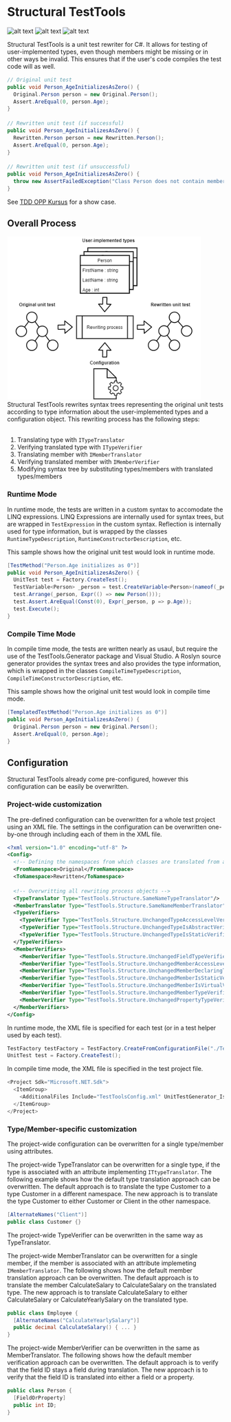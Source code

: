 # Structural TestTools
![alt text](https://img.shields.io/nuget/v/OleVanSanten.TestTools?label=TestTools%20nuget "TestTools nuget package")
![alt text](https://img.shields.io/nuget/v/OleVanSanten.TestTools.Generator?label=TestTools%20Generator%20nuget "TestTools Generator nuget package")
![alt text](https://img.shields.io/nuget/v/OleVanSanten.TestTools.MSTest?label=TestTools%20MSTest%20nuget "TestTools MSTest nuget package")

Structural TestTools is a unit test rewriter for C#. It allows for testing of user-implemented types, even though members might be missing or in other ways be invalid. This ensures that if the user's code compiles the test code will as well. 

```C#
// Original unit test 
public void Person_AgeInitializesAsZero() {
  Original.Person person = new Original.Person();
  Assert.AreEqual(0, person.Age);
}

// Rewritten unit test (if successful)
public void Person_AgeInitializesAsZero() {
  Rewritten.Person person = new Rewritten.Person();
  Assert.AreEqual(0, person.Age);
}

// Rewritten unit test (if unsuccessful)
public void Person_AgeInitializesAsZero() {
  throw new AssertFailedException("Class Person does not contain member Age");
}
```

See [TDD OPP Kursus](https://github.com/OleVanSanten/tdd-oop-exercises/tree/templated-syntax) for a show case. 

## Overall Process
<img src="Docs/Assets/OverallProcess.png" alt="drawing" width="450"/>
Structural TestTools rewrites syntax trees representing the original unit tests according to type information about the user-implemented types and a configuration object. This rewriting process has the following steps: 
<br></br>

1. Translating type with <code>ITypeTranslator</code>
2. Verifying translated type with <code>ITypeVerifier</code>
3. Translating member with <code>IMemberTranslator</code>
4. Verifying translated member with <code>IMemberVerifier</code>
5. Modifying syntax tree by substituting types/members with translated types/members

### Runtime Mode
In runtime mode, the tests are written in a custom syntax to accomodate the LINQ expressions. LINQ Expressions are internally used for syntax trees, but are wrapped in <code>TestExpression</code> in the custom syntax. Reflection is internally used for type information, but is wrapped by the classes <code>RuntimeTypeDescription</code>, <code>RuntimeConstructorDescription</code>, etc. 

This sample shows how the original unit test would look in runtime mode. 
```C#
[TestMethod("Person.Age initializes as 0")]
public void Person_AgeInitializesAsZero() {
  UnitTest test = Factory.CreateTest();
  TestVariable<Person> _person = test.CreateVariable<Person>(nameof(_person));
  test.Arrange(_person, Expr(() => new Person()));
  test.Assert.AreEqual(Const(0), Expr(_person, p => p.Age));
  test.Execute();
}
```

### Compile Time Mode
In compile time mode, the tests are written nearly as usaul, but require the use of the TestTools.Generator package and Visual Studio. A Roslyn source generator provides the syntax trees and also provides the type information, which is wrapped in the classes <code>CompileTimeTypeDescription</code>, <code>CompileTimeConstructorDescription</code>, etc. 

This sample shows how the original unit test would look in compile time mode. 
```C#
[TemplatedTestMethod("Person.Age initializes as 0")]
public void Person_AgeInitializesAsZero() {
  Original.Person person = new Original.Person();
  Assert.AreEqual(0, person.Age);
}
```

## Configuration
Structural TestTools already come pre-configured, however this configuration can be easily be overwritten. 

### Project-wide customization
The pre-defined configuration can be overwritten for a whole test project using an XML file. The settings in the configuration can be overwritten one-by-one through including each of them in the XML file. 
```XML
<?xml version="1.0" encoding="utf-8" ?>
<Config>
  <!-- Defining the namespaces from which classes are translated from and to -->
  <FromNamespace>Original</FromNamespace>
  <ToNamespace>Rewritten</ToNamespace>
  
  <!-- Overwritting all rewriting process objects --> 
  <TypeTranslator Type="TestTools.Structure.SameNameTypeTranslator"/>
  <MemberTranslator Type="TestTools.Structure.SameNameMemberTranslator"/>
  <TypeVerifiers>
    <TypeVerifier Type="TestTools.Structure.UnchangedTypeAccessLevelVerifier"/>
    <TypeVerifier Type="TestTools.Structure.UnchangedTypeIsAbstractVerifier"/>
    <TypeVerifier Type="TestTools.Structure.UnchangedTypeIsStaticVerifier"/>
  </TypeVerifiers>
  <MemberVerifiers>
    <MemberVerifier Type="TestTools.Structure.UnchangedFieldTypeVerifier"/>
    <MemberVerifier Type="TestTools.Structure.UnchangedMemberAccessLevelVerifier"/>
    <MemberVerifier Type="TestTools.Structure.UnchangedMemberDeclaringType"/>
    <MemberVerifier Type="TestTools.Structure.UnchangedMemberIsStaticVerifier"/>
    <MemberVerifier Type="TestTools.Structure.UnchangedMemberIsVirtualVerifier"/>
    <MemberVerifier Type="TestTools.Structure.UnchangedMemberTypeVerifier"/>
    <MemberVerifier Type="TestTools.Structure.UnchangedPropertyTypeVerifier"/>
  </MemberVerifiers>
</Config>
```

In runtime mode, the XML file is specified for each test (or in a test helper used by each test). 
```C#
TestFactory testFactory = TestFactory.CreateFromConfigurationFile("./TestToolsConfig.xml");
UnitTest test = Factory.CreateTest();
```

In compile time mode, the XML file is specified in the test project file. 
```C#
<Project Sdk="Microsoft.NET.Sdk">
  <ItemGroup>
    <AdditionalFiles Include="TestToolsConfig.xml" UnitTestGenerator_IsConfig="true" />
  </ItemGroup>
</Project>
```

### Type/Member-specific customization
The project-wide configuration can be overwritten for a single type/member using attributes. 

The project-wide TypeTranslator can be overwritten for a single type, if the type is associated with an attribute implementing <code>ITtypeTranslator</code>. The following example shows how the default type translation approach can be overwritten. The default approach is to translate the type Customer to a type Customer in a different namespace. The new approach is to translate the type Customer to either Customer or Client in the other namespace. 
```C#
[AlternateNames("Client")]
public class Customer {}
```

The project-wide TypeVerifier can be overwritten in the same way as TypeTranslator. 

The project-wide MemberTranslator can be overwritten for a single member, if the member is associated with an attribute implemeting <code>IMemberTranslator</code>. The following shows how the default member translation approach can be overwritten. The default approach is to translate the member CalculateSalary to CalculateSalary on the translated type. The new approach is to translate CalculateSalary to either CalculateSalary or CalculateYearlySalary on the translated type.
```C#
public class Employee {
  [AlternateNames("CalculateYearlySalary")]
  public decimal CalculateSalary() { ... }
}
```

The project-wide MemberVerifier can be overwritten in the same as MemberTranslator. The following shows how the default member verification approach can be overwritten. The default approach is to verify that the field ID stays a field during translation. The new approach is to verify that the field ID is translated into either a field or a property. 
```C#
public class Person {
  [FieldOrProperty]
  public int ID;
}
```
